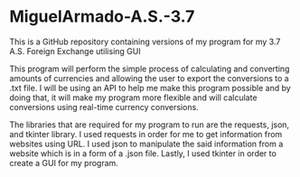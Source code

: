 # MiguelArmado-A.S.-3.7
This is a GitHub repository containing versions of my program for my 3.7 A.S. Foreign Exchange utilising GUI

This program will perform the simple process of calculating and converting amounts of currencies and allowing the user to export the conversions to a .txt file.
I will be using an API to help me make this program possible and by doing that, it will make my program more flexible and will calculate conversions using
real-time currency conversions.

The libraries that are required for my program to run are the requests, json, and tkinter library. I used requests in order for me to get information from websites using URL. I used json to manipulate the said information from a website which is in a form of a .json file. Lastly, I used tkinter in order to create a GUI for my program.
